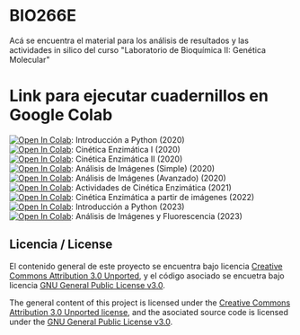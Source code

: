 # BIO266E
Acá se encuentra el material para los análisis de resultados y las actividades in silico del curso "Laboratorio de Bioquímica II: Genética Molecular"

# Link para ejecutar cuadernillos en Google Colab

[![Open In Colab](https://colab.research.google.com/assets/colab-badge.svg)](https://colab.research.google.com/github/AlejoArav/BIO266E/blob/master/GoogleColab/Introduccion_a_Python_BIO266E_gcolab.ipynb): Introducción a Python (2020)  
[![Open In Colab](https://colab.research.google.com/assets/colab-badge.svg)](https://colab.research.google.com/github/AlejoArav/BIO266E/blob/master/GoogleColab/Cinetica_Enzimatica_1_BIO266E_gcolab.ipynb): Cinética Enzimática I (2020)  
[![Open In Colab](https://colab.research.google.com/assets/colab-badge.svg)](https://colab.research.google.com/github/AlejoArav/BIO266E/blob/master/GoogleColab/Cinetica_Enzimatica_2_BIO266E_gcolab.ipynb): Cinética Enzimática II (2020)  
[![Open In Colab](https://colab.research.google.com/assets/colab-badge.svg)](https://colab.research.google.com/github/AlejoArav/BIO266E/blob/master/GoogleColab/analisis_imagenes_simple_BIO266E_gcolab.ipynb): Análisis de Imágenes (Simple) (2020)  
[![Open In Colab](https://colab.research.google.com/assets/colab-badge.svg)](https://colab.research.google.com/github/AlejoArav/BIO266E/blob/master/GoogleColab/analisis_imagenes_avanzado_BIO266E_gcolab.ipynb): Análisis de Imágenes (Avanzado) (2020)  
[![Open In Colab](https://colab.research.google.com/assets/colab-badge.svg)](https://colab.research.google.com/github/AlejoArav/BIO266E/blob/master/GoogleColab/Cinetica_Enzimatica_BIO266E_2021.ipynb): Actividades de Cinética Enzimática (2021)  
[![Open In Colab](https://colab.research.google.com/assets/colab-badge.svg)](https://colab.research.google.com/github/AlejoArav/BIO266E/blob/master/GoogleColab/AnalisisFotosCinetica_BIO266E_2022.ipynb): Cinética Enzimática a partir de imágenes (2022)  
[![Open In Colab](https://colab.research.google.com/assets/colab-badge.svg)](https://colab.research.google.com/github/AlejoArav/BIO266E/blob/master/GoogleColab/MODULO1_Introduccion_a_Python_2023.ipynb): Introducción a Python (2023)  
[![Open In Colab](https://colab.research.google.com/assets/colab-badge.svg)](https://colab.research.google.com/github/AlejoArav/BIO266E/blob/master/GoogleColab/MODULO2_Imagenes_y_Fluorescencia_2023.ipynb): Análisis de Imágenes y Fluorescencia (2023)  

## Licencia / License
El contenido general de este proyecto se encuentra bajo licencia [Creative Commons Attribution 3.0 Unported](https://creativecommons.org/licenses/by/3.0/), y el código asociado se encuetra bajo licencia [GNU General Public License v3.0](LICENSE.md).

The general content of this project is licensed under the [Creative Commons Attribution 3.0 Unported license](https://creativecommons.org/licenses/by/3.0/), and the asociated source code is licensed under the [GNU General Public License v3.0](LICENSE.md).  
